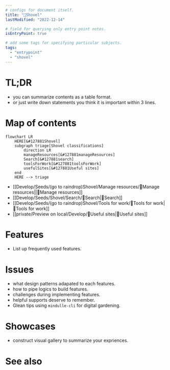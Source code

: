 ```yaml
---
# configs for document itself.
title: "🎉Shovel"
lastModified: "2022-12-14"

# field for querying only entry point notes.
isEntryPoint: true

# add some tags for specifying particular subjects.
tags:
  - "entrypoint"
  - "shovel"
---
```

# TL;DR
- you can summarize contents as a table format.
- or just write down statements you think it is important within 3 lines.


# Map of contents
```mermaid
flowchart LR
	HERE[&#127881Shovel]
	subgraph triage[Shovel classifications]
		direction LR
		manageResources[&#127881manageResources]
		Search[&#127881search]
		toolsForWork[&#127881toolsForWork]
		usefulSites[&#127881Useful sites]
	end
	HERE --> triage
```
- [[Develop/Seeds/(go to raindrop)Shovel/Manage resources/🎉Manage resources||🎉Manage resources]]
- [[Develop/Seeds/Shovel/Search/🎉Search|🎉Search]]
- [[Develop/Seeds/(go to raindrop)Shovel/Tools for work/🎉Tools for work|🎉Tools for work]]
- [[private/Preview on local/Develop/🎉Useful sites|🎉Useful sites]]

# Features
- List up frequently used features.

# Issues
- what design patterns adapated to each features.
- how to pipe logics to build features.
- challenges during implementing features.
- helpful supports deserve to remember.
- Glean tips using `mindulle-cli` for digital gardening.

# Showcases
- construct visual gallery to summarize your expriences.

# See also
